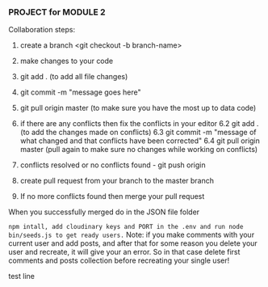 ### PROJECT for MODULE 2

Collaboration steps:

1. create a branch
   <git checkout -b branch-name>
2. make changes to your code
3. git add . (to add all file changes)
4. git commit -m "message goes here"
5. git pull origin master (to make sure you have the most up to data code)
6. if there are any conflicts then fix the conflicts in your editor
   6.2 git add . (to add the changes made on conflicts)
   6.3 git commit -m "message of what changed and that conflicts have been corrected"
   6.4 git pull origin master (pull again to make sure no changes while working on conflicts)

7. conflicts resolved or no conflicts found - git push origin <your-branch-name>
8. create pull request from your branch to the master branch
9. If no more conflicts found then merge your pull request

When you successfully merged do in the JSON file folder

`npm intall, add cloudinary keys and PORT in the .env and run node bin/seeds.js to get ready users.`
Note: if you make comments with your current user and add posts, and after that
for some reason you delete your user and recreate, it will give your an error.
So in that case delete first comments and posts collection before recreating
your single user!

test line
